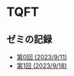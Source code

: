 # TQFT

## ゼミの記録

- [第0回 (2023/9/11)](https://u-tokyo-ac-jp.zoom.us/rec/share/zyfizPFmx4nlS9Y0A_dysUFZR4IgLtlPqNWrcQv3RW4sQLuhuSWCZ65zp26jrMy1.IgOtosZZ8iBjSZ0D?startTime=1694405265000)
- [第1回 (2023/9/18)](https://u-tokyo-ac-jp.zoom.us/rec/share/RrzIZyKreg4UC6jgVfRtp98amq3IPdDAegSWSVNwGlAAiib3n1_M7gYm55r6YWyJ.SKGkhdwO0D7x9Qt4?startTime=1695010406000)